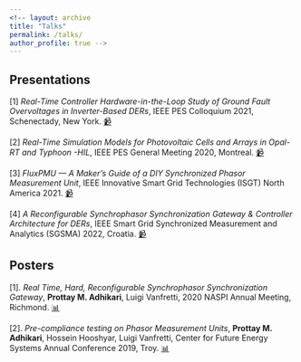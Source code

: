 ```yaml
---
<!-- layout: archive
title: "Talks"
permalink: /talks/
author_profile: true -->
---
```


## Presentations


[1] _Real-Time Controller Hardware-in-the-Loop Study of Ground Fault Overvoltages in Inverter-Based DERs_, IEEE PES Colloquium 2021, Schenectady, New York. [📹](https://www.youtube.com/watch?v=6ypq8IHOLaU)

[2] _Real-Time Simulation Models for Photovoltaic Cells and Arrays in Opal-RT and Typhoon -HIL_, IEEE PES General Meeting 2020, Montreal. [📹](https://www.youtube.com/watch?v=DFS1ahd1cUw)  

[3] _FluxPMU — A Maker’s Guide of a DIY Synchronized Phasor Measurement Unit_, IEEE Innovative Smart Grid Technologies (ISGT) North America 2021. [📹](https://www.youtube.com/watch?v=o2goo4YN2mY) 

[4] _A Reconfigurable Synchrophasor Synchronization Gateway & Controller Architecture for DERs_, IEEE Smart Grid Synchronized Measurement and Analytics (SGSMA) 2022, Croatia. [📹](https://www.youtube.com/watch?v=COrVNv4JyvA)

## Posters

[1]. _Real Time, Hard, Reconfigurable Synchrophasor Synchronization Gateway_,  **Prottay M. Adhikari**,  Luigi Vanfretti, 2020 NASPI Annual Meeting, Richmond. [📊](https://drive.google.com/file/d/1At5gigsPpn_W7By-g3yWQbM_plIemOeW/view)

[2]. _Pre-compliance testing on Phasor Measurement Units_, **Prottay M. Adhikari**, Hossein Hooshyar, Luigi Vanfretti, Center for Future Energy Systems Annual Conference 2019, Troy. [📊](https://drive.google.com/file/d/1xe11xeZ6Q_WPCNvzVD7qs9ltmPqsc8D2/view)
